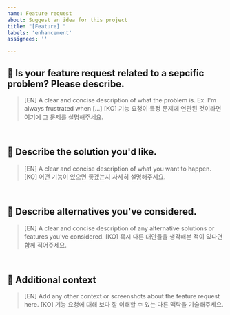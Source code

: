 ```yaml
---
name: Feature request
about: Suggest an idea for this project
title: "[Feature] "
labels: 'enhancement'
assignees: ''

---
```

## 🤔 Is your feature request related to a sepcific problem? Please describe.
> [EN] A clear and concise description of what the problem is. Ex. I'm always frustrated when [...]
> [KO] 기능 요청이 특정 문제에 연관된 것이라면 여기에 그 문제를 설명해주세요.

<pre>

</pre>

## 🤗 Describe the solution you'd like.
> [EN] A clear and concise description of what you want to happen.
> [KO] 어떤 기능이 있으면 좋겠는지 자세히 설명해주세요.

<pre>

</pre>

## 🧐 Describe alternatives you've considered.
> [EN] A clear and concise description of any alternative solutions or features you've considered.
> [KO] 혹시 다른 대안들을 생각해본 적이 있다면 함께 적어주세요.

<pre>

</pre>

## 🤖 Additional context
> [EN] Add any other context or screenshots about the feature request here.
> [KO] 기능 요청에 대해 보다 잘 이해할 수 있는 다른 맥락을 기술해주세요.

<pre>

</pre>
